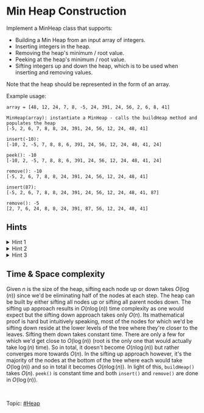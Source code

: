 # Min Heap Construction
Implement a MinHeap class that supports:

* Building a Min Heap from an input array of integers.
* Inserting integers in the heap.
* Removing the heap's minimum / root value.
* Peeking at the heap's minimum / root value.
* Sifting integers up and down the heap, which is to be used when inserting and removing values.

Note that the heap should be represented in the form of an array.

Example usage:
```
array = [48, 12, 24, 7, 8, -5, 24, 391, 24, 56, 2, 6, 8, 41]

MinHeap(array): instantiate a MinHeap - calls the buildHeap method and populates the heap
[-5, 2, 6, 7, 8, 8, 24, 391, 24, 56, 12, 24, 48, 41]

insert(-10):
[-10, 2, -5, 7, 8, 8, 6, 391, 24, 56, 12, 24, 48, 41, 24]

peek(): -10
[-10, 2, -5, 7, 8, 8, 6, 391, 24, 56, 12, 24, 48, 41, 24]

remove(): -10
[-5, 2, 6, 7, 8, 8, 24, 391, 24, 56, 12, 24, 48, 41]

insert(87):
[-5, 2, 6, 7, 8, 8, 24, 391, 24, 56, 12, 24, 48, 41, 87]

remove(): -5
[2, 7, 6, 24, 8, 8, 24, 391, 87, 56, 12, 24, 48, 41]
```

## Hints
<details>
<summary>Hint 1</summary>
For the buildHeap(), remove(), and insert() methods of the Heap, you will need to use the
siftDown() and siftUp() methods. These two methods should essentially allow you to take any
node in the heap and move it either down or up in the heap until it's in its final, appropriate
position. This can be done by comparing the node in question to its child nodes in the case of
siftDown() or to its parent node in the case of siftUp().
</details>

<details>
<summary>Hint 2</summary>
In an array-based Heap, you can easily access a node's children nodes and parent node by using
the nodes' indices. If a node is located at index <var>i</var>, then its children nodes are
located at indices <code>2 * i + 1</code> and <code>2 * i + 2</code>, and its parent node is
located at index <code>Math.floor((i - 1) / 2)</code>.
</details>

<details>
<summary>Hint 3</summary>
To implement the buildHeap() method, you can either sift every node in the input array down
to its final, correct position, or you can sift every node in the input array up to its final,
correct position. What are the runtime implications of both approaches?
</details>

## Time & Space complexity
Given $n$ is the size of the heap, sifting each node up or down takes $O(\log(n))$ since we'd be
eliminating half of the nodes at each step. The heap can be built by either sifting all nodes up
or sifting all parent nodes down. The sifting up approach results in $O(n\log(n))$ time complexity
as one would expect but the sifting down approach takes only $O(n)$. Its mathematical proof is
hard but intuitively speaking, most of the nodes for which we'd be sifting down reside at the lower
levels of the tree where they're closer to the leaves. Sifting them down takes constant time. There
are only a few for which we'd get close to $O(\log(n))$ (root is the only one that would actually
take $\log(n)$ time). So in total, it doesn't become $O(n\log(n))$ but rather converges more
towards $O(n)$. In the sifting up approach however, it's the majority of the nodes at the bottom
of the tree where each would take $O(\log(n))$ and so in total it becomes $O(n\log(n))$. In light
of this, `buildHeap()` takes $O(n)$. `peek()` is constant time and both `insert()` and `remove()`
are done in $O(\log(n))$.

</br>

Topic: [#Heap]()